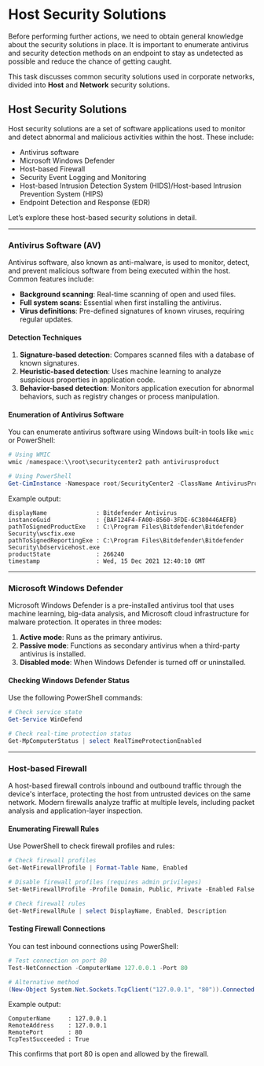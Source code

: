 # Host Security Solutions

Before performing further actions, we need to obtain general knowledge about the security solutions in place. It is important to enumerate antivirus and security detection methods on an endpoint to stay as undetected as possible and reduce the chance of getting caught.

This task discusses common security solutions used in corporate networks, divided into **Host** and **Network** security solutions.

## Host Security Solutions

Host security solutions are a set of software applications used to monitor and detect abnormal and malicious activities within the host. These include:

- Antivirus software
- Microsoft Windows Defender
- Host-based Firewall
- Security Event Logging and Monitoring
- Host-based Intrusion Detection System (HIDS)/Host-based Intrusion Prevention System (HIPS)
- Endpoint Detection and Response (EDR)

Let’s explore these host-based security solutions in detail.

---

### Antivirus Software (AV)

Antivirus software, also known as anti-malware, is used to monitor, detect, and prevent malicious software from being executed within the host. Common features include:

- **Background scanning**: Real-time scanning of open and used files.
- **Full system scans**: Essential when first installing the antivirus.
- **Virus definitions**: Pre-defined signatures of known viruses, requiring regular updates.

#### Detection Techniques

1. **Signature-based detection**: Compares scanned files with a database of known signatures.
2. **Heuristic-based detection**: Uses machine learning to analyze suspicious properties in application code.
3. **Behavior-based detection**: Monitors application execution for abnormal behaviors, such as registry changes or process manipulation.

#### Enumeration of Antivirus Software

You can enumerate antivirus software using Windows built-in tools like `wmic` or PowerShell:

```powershell
# Using WMIC
wmic /namespace:\\root\securitycenter2 path antivirusproduct

# Using PowerShell
Get-CimInstance -Namespace root/SecurityCenter2 -ClassName AntivirusProduct
```

Example output:

```plaintext
displayName              : Bitdefender Antivirus
instanceGuid             : {BAF124F4-FA00-8560-3FDE-6C380446AEFB}
pathToSignedProductExe   : C:\Program Files\Bitdefender\Bitdefender Security\wscfix.exe
pathToSignedReportingExe : C:\Program Files\Bitdefender\Bitdefender Security\bdservicehost.exe
productState             : 266240
timestamp                : Wed, 15 Dec 2021 12:40:10 GMT
```

---

### Microsoft Windows Defender

Microsoft Windows Defender is a pre-installed antivirus tool that uses machine learning, big-data analysis, and Microsoft cloud infrastructure for malware protection. It operates in three modes:

1. **Active mode**: Runs as the primary antivirus.
2. **Passive mode**: Functions as secondary antivirus when a third-party antivirus is installed.
3. **Disabled mode**: When Windows Defender is turned off or uninstalled.

#### Checking Windows Defender Status

Use the following PowerShell commands:

```powershell
# Check service state
Get-Service WinDefend

# Check real-time protection status
Get-MpComputerStatus | select RealTimeProtectionEnabled
```

---

### Host-based Firewall

A host-based firewall controls inbound and outbound traffic through the device's interface, protecting the host from untrusted devices on the same network. Modern firewalls analyze traffic at multiple levels, including packet analysis and application-layer inspection.

#### Enumerating Firewall Rules

Use PowerShell to check firewall profiles and rules:

```powershell
# Check firewall profiles
Get-NetFirewallProfile | Format-Table Name, Enabled

# Disable firewall profiles (requires admin privileges)
Set-NetFirewallProfile -Profile Domain, Public, Private -Enabled False

# Check firewall rules
Get-NetFirewallRule | select DisplayName, Enabled, Description
```

#### Testing Firewall Connections

You can test inbound connections using PowerShell:

```powershell
# Test connection on port 80
Test-NetConnection -ComputerName 127.0.0.1 -Port 80

# Alternative method
(New-Object System.Net.Sockets.TcpClient("127.0.0.1", "80")).Connected
```

Example output:

```plaintext
ComputerName     : 127.0.0.1
RemoteAddress    : 127.0.0.1
RemotePort       : 80
TcpTestSucceeded : True
```

This confirms that port 80 is open and allowed by the firewall.